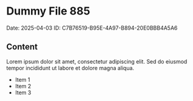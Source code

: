 # Dummy File 885

Date: 2025-04-03
ID: C7B76519-B95E-4A97-B894-20E0BBB4A5A6

## Content

Lorem ipsum dolor sit amet, consectetur adipiscing elit.
Sed do eiusmod tempor incididunt ut labore et dolore magna aliqua.

* Item 1
* Item 2
* Item 3

